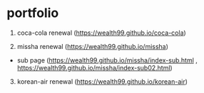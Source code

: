 # portfolio

1. coca-cola renewal (https://wealth99.github.io/coca-cola)

2. missha renewal (https://wealth99.github.io/missha)
  - sub page (https://wealth99.github.io/missha/index-sub.html , https://wealth99.github.io/missha/index-sub02.html)

3. korean-air renewal (https://wealth99.github.io/korean-air)
